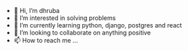 - 👋 Hi, I’m dhruba
- 👀 I’m interested in solving problems
- 🌱 I’m currently learning python, django, postgres and react
- 💞️ I’m looking to collaborate on anything positive
- 📫 How to reach me ...

<!---
dhruba13/dhruba13 is a ✨ special ✨ repository because its `README.md` (this file) appears on your GitHub profile.
You can click the Preview link to take a look at your changes.
--->
